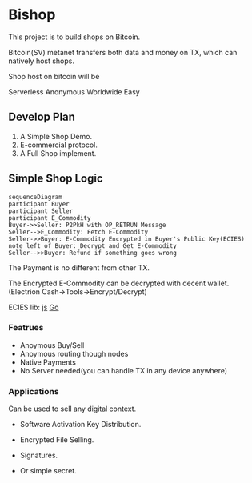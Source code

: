 # Bishop
This project is to build shops on Bitcoin.

Bitcoin(SV) metanet transfers both data and money on TX, which can natively host shops.

Shop host on bitcoin will be

Serverless
Anonymous
Worldwide
Easy

## Develop Plan
1. A Simple Shop Demo.
2. E-commercial protocol.
3. A Full Shop implement.

## Simple Shop Logic
~~~mermaid
sequenceDiagram
participant Buyer
participant Seller
participant E_Commodity
Buyer->>Seller: P2PkH with OP_RETRUN Message
Seller-->E_Commodity: Fetch E-Commodity
Seller->>Buyer: E-Commodity Encrypted in Buyer's Public Key(ECIES)
note left of Buyer: Decrypt and Get E-Commodity
Seller-->>Buyer: Refund if something goes wrong
~~~

The Payment is no different from other TX.

The Encrypted E-Commodity can be decrypted with decent wallet.(Electrion Cash->Tools->Encrypt/Decrypt)

ECIES lib: [js](https://github.com/monkeylord/electrum-ecies)  [Go](https://github.com/gitzhou/bitcoin-ecies)

### Featrues
- Anoymous Buy/Sell
- Anoymous routing though nodes
- Native Payments
- No Server needed(you can handle TX in any device anywhere)

### Applications
Can be used to sell any digital context.

- Software Activation Key Distribution.

- Encrypted File Selling.

- Signatures.

- Or simple secret.
